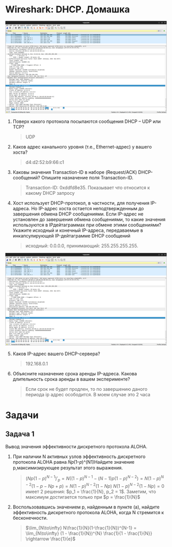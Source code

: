 # Wireshark: DHCP. Домашка

![](./images/client.png)

1. Поверх какого протокола посылаются сообщения DHCP – UDP или TCP?
    > UDP

2. Каков адрес канального уровня (т.е., Ethernet-адрес) у вашего хоста?
    > d4:d2:52:b9:66:c1

3. Каковы значения Transaction-ID в наборе (Request/ACK) DHCP-сообщений? Опишите назначение поля Transaction-ID.
    > Transaction-ID: 0xddfd8e35. Показывает что относится к какому DHCP запросу

4. Хост использует DHCP-протокол, в частности, для получения IP-адреса. Но IP-адрес хоста остается неподтвержденным до завершения обмена DHCP сообщениями. Если IP-адрес не установлен до завершения обмена сообщениями, то какие значения используются в IPдейтаграммах при обмене этими сообщениями? Укажите исходный и конечный IP-адреса, передаваемые в инкапсулирующей IP-дейтаграмме DHCP сообщений
    >  исходный: 0.0.0.0, принимающий: 255.255.255.255.

![](./images/client.png)

5. Каков IP-адрес вашего DHCP-сервера?
    > 192.168.0.1

6. Объясните назначение срока аренды IP-адреса. Какова длительность срока аренды в вашем эксперименте?
    > Если срок не будет продлен, то по завершению даного периода ip адрес осободится. В моем случае это 2 часа


# Задачи 

## Задача 1

Вывод значения эффективности дискретного протокола ALOHA.
1. При наличии N активных узлов эффективность дискретного протокола ALOHA равна 𝑁𝑝(1–𝑝)^(N1)Найдите значение p,максимизирующее результат этого выражения.
    > $(Np(1-p)^{N-1})'_p = N((1-p)^{N-1} - (N-1)p(1-p)^{N-2}) = N(1-p)^{N-2}(1 - p - Np + p) = N(1-p)^{N-2}(1-Np)$
    > $N(1-p)^{N-2}(1-Np) = 0$ имеет 2 решения: $p_1 = \frac{1}{N}, p_2 = 1$. Заметим, что максимум достигается только при $p = \frac{1}{N}$

2. Воспользовавшись значением p, найденным в пункте (a), найдите эффективность дискретного протокола ALOHA, когда N стремится к бесконечности.
    > $\lim_{N\to\infty} N\frac{1}{N}(1-\frac{1}{N})^{N-1} = \lim_{N\to\infty} (1 - \frac{1}{N})^{N} \frac{1}{1 - \frac{1}{N}}  \rightarrow \frac{1}{e}$